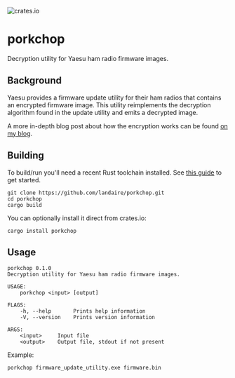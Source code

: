 ![crates.io](https://img.shields.io/crates/v/porkchop.svg)

# porkchop

Decryption utility for Yaesu ham radio firmware images.

## Background

Yaesu provides a firmware update utility for their ham radios that contains an encrypted firmware image. This utility reimplements the decryption algorithm found in the update utility and emits a decrypted image.

A more in-depth blog post about how the encryption works can be found [on my blog](https://landaire.net//yaesu-obfuscation/).

## Building

To build/run you'll need a recent Rust toolchain installed. See [this guide](https://www.rust-lang.org/tools/install) to get started.

```
git clone https://github.com/landaire/porkchop.git
cd porkchop
cargo build
```

You can optionally install it direct from crates.io:

```
cargo install porkchop
```

## Usage

```
porkchop 0.1.0
Decryption utility for Yaesu ham radio firmware images.

USAGE:
    porkchop <input> [output]

FLAGS:
    -h, --help       Prints help information
    -V, --version    Prints version information

ARGS:
    <input>     Input file
    <output>    Output file, stdout if not present
```

Example:

```
porkchop firmware_update_utility.exe firmware.bin
```

